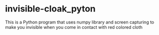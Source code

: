 # invisible-cloak_pyton
This is a Python program that uses numpy library and screen capturing to make you invisible when you come in contact with red colored cloth
